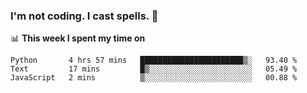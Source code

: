 ### I'm not coding. I cast spells. 🎩

📊 **This week I spent my time on**
<!--START_SECTION:waka-->
```text
Python       4 hrs 57 mins   ███████████████████████▒░   93.40 % 
Text         17 mins         █▒░░░░░░░░░░░░░░░░░░░░░░░   05.49 % 
JavaScript   2 mins          ▒░░░░░░░░░░░░░░░░░░░░░░░░   00.88 % 
```
<!--END_SECTION:waka-->
